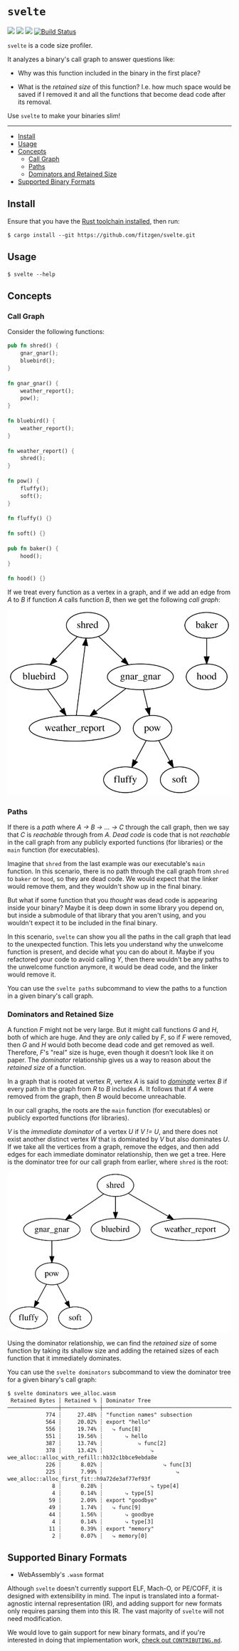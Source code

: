 # `svelte`

[![](https://docs.rs/svelte/badge.svg)](https://docs.rs/svelte/)
[![](https://img.shields.io/crates/v/svelte.svg)](https://crates.io/crates/svelte)
[![](https://img.shields.io/crates/d/svelte.svg)](https://crates.io/crates/svelte)
[![Build Status](https://travis-ci.org/fitzgen/svelte.svg?branch=master)](https://travis-ci.org/fitzgen/svelte)

`svelte` is a code size profiler.

It analyzes a binary's call graph to answer questions like:

* Why was this function included in the binary in the first place?

* What is the *retained size* of this function? I.e. how much space would be
  saved if I removed it and all the functions that become dead code after its
  removal.

Use `svelte` to make your binaries slim!

--------------------------------------------------------------------------------

<!-- START doctoc generated TOC please keep comment here to allow auto update -->
<!-- DON'T EDIT THIS SECTION, INSTEAD RE-RUN doctoc TO UPDATE -->


- [Install](#install)
- [Usage](#usage)
- [Concepts](#concepts)
  - [Call Graph](#call-graph)
  - [Paths](#paths)
  - [Dominators and Retained Size](#dominators-and-retained-size)
- [Supported Binary Formats](#supported-binary-formats)

<!-- END doctoc generated TOC please keep comment here to allow auto update -->

## Install

Ensure that you have the [Rust toolchain installed](https://www.rust-lang.org/),
then run:

```
$ cargo install --git https://github.com/fitzgen/svelte.git
```

## Usage

```
$ svelte --help
```

## Concepts

### Call Graph

Consider the following functions:

```rust
pub fn shred() {
    gnar_gnar();
    bluebird();
}

fn gnar_gnar() {
    weather_report();
    pow();
}

fn bluebird() {
    weather_report();
}

fn weather_report() {
    shred();
}

fn pow() {
    fluffy();
    soft();
}

fn fluffy() {}

fn soft() {}

pub fn baker() {
    hood();
}

fn hood() {}
```

If we treat every function as a vertex in a graph, and if we add an edge from
*A* to *B* if function *A* calls function *B*, then we get the following *call
graph*:

[<img alt="Call Graph" src="./call-graph.svg"/>](./call-graph.svg)

### Paths

If there is a *path* where *A → B → ... → C* through the call graph, then we say
that *C* is *reachable* through from *A*. *Dead code* is code that is not
*reachable* in the call graph from any publicly exported functions (for
libraries) or the `main` function (for executables).

Imagine that `shred` from the last example was our executable's `main`
function. In this scenario, there is no path through the call graph from `shred`
to `baker` or `hood`, so they are dead code. We would expect that the linker
would remove them, and they wouldn't show up in the final binary.

But what if some function that you *thought* was dead code is appearing inside
your binary? Maybe it is deep down in some library you depend on, but inside a
submodule of that library that you aren't using, and you wouldn't expect it to
be included in the final binary.

In this scenario, `svelte` can show you all the paths in the call graph that
lead to the unexpected function. This lets you understand why the unwelcome
function is present, and decide what you can do about it. Maybe if you
refactored your code to avoid calling *Y*, then there wouldn't be any paths to
the unwelcome function anymore, it would be dead code, and the linker would
remove it.

You can use the `svelte paths` subcommand to view the paths to a function in a
given binary's call graph.

### Dominators and Retained Size

A function *F* might not be very large. But it might call functions *G* and *H*,
both of which are huge. And they are *only* called by *F*, so if *F* were
removed, then *G* and *H* would both become dead code and get removed as
well. Therefore, *F*'s "real" size is huge, even though it doesn't look like it
on paper. The *dominator* relationship gives us a way to reason about the
*retained size* of a function.

In a graph that is rooted at vertex *R*, vertex *A* is said to
[*dominate*][dominators] vertex *B* if every path in the graph from *R* to *B*
includes *A*. It follows that if *A* were removed from the graph, then *B* would
become unreachable.

In our call graphs, the roots are the `main` function (for executables) or
publicly exported functions (for libraries).

*V* is the *immediate dominator* of a vertex *U* if *V != U*, and there does not
exist another distinct vertex *W* that is dominated by *V* but also dominates
*U*. If we take all the vertices from a graph, remove the edges, and then add
edges for each immediate dominator relationship, then we get a tree. Here is the
dominator tree for our call graph from earlier, where `shred` is the root:

[<img alt="Dominator Tree" src="./dominator-tree.svg"/>](./dominator-tree.svg)

Using the dominator relationship, we can find the *retained size* of some
function by taking its shallow size and adding the retained sizes of each
function that it immediately dominates.

You can use the `svelte dominators` subcommand to view the dominator tree for a
given binary's call graph:

```
$ svelte dominators wee_alloc.wasm
 Retained Bytes │ Retained % │ Dominator Tree
────────────────┼────────────┼────────────────────────────────────────────────────────────────────────
            774 ┊     27.48% ┊ "function names" subsection
            564 ┊     20.02% ┊ export "hello"
            556 ┊     19.74% ┊   ⤷ func[8]
            551 ┊     19.56% ┊       ⤷ hello
            387 ┊     13.74% ┊           ⤷ func[2]
            378 ┊     13.42% ┊               ⤷ wee_alloc::alloc_with_refill::hb32c1bbce9ebda8e
            226 ┊      8.02% ┊                   ⤷ func[3]
            225 ┊      7.99% ┊                       ⤷ wee_alloc::alloc_first_fit::h9a72de3af77ef93f
              8 ┊      0.28% ┊               ⤷ type[4]
              4 ┊      0.14% ┊       ⤷ type[5]
             59 ┊      2.09% ┊ export "goodbye"
             49 ┊      1.74% ┊   ⤷ func[9]
             44 ┊      1.56% ┊       ⤷ goodbye
              4 ┊      0.14% ┊       ⤷ type[3]
             11 ┊      0.39% ┊ export "memory"
              2 ┊      0.07% ┊   ⤷ memory[0]
```

[dominators]: https://en.wikipedia.org/wiki/Dominator_(graph_theory)

## Supported Binary Formats

* WebAssembly's `.wasm` format

Although `svelte` doesn't currently support ELF, Mach-O, or PE/COFF, it is
designed with extensibility in mind. The input is translated into a
format-agnostic internal representation (IR), and adding support for new formats
only requires parsing them into this IR. The vast majority of `svelte` will not
need modification.

We would love to gain support for new binary formats, and if you're interested
in doing that implementation work, [check out
`CONTRIBUTING.md`](./CONTRIBUTING.md).
